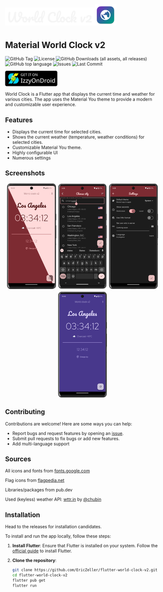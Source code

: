 # <img src="assets/branding.png" height="60px" alt="Material World Clock v2"><img src="assets\IconKitchen-Output\macos\AppIcon_1024x1024x32.png" height="70px">
# Material World Clock v2


![GitHub Tag](https://img.shields.io/github/v/tag/EricZeller/flutter-world-clock-v2?logo=data%3Aimage%2Fsvg%2Bxml%3Bbase64%2CPHN2ZyBmaWxsPSIjZmZmZmZmIiB4bWxucz0iaHR0cDovL3d3dy53My5vcmcvMjAwMC9zdmciIHdpZHRoPSIyNCIgaGVpZ2h0PSIyNCIgdmlld0JveD0iMCAwIDI0IDI0Ij48cGF0aCBkPSJtMjEuNDEgMTEuNDEtOC44My04LjgzYy0uMzctLjM3LS44OC0uNTgtMS40MS0uNThINGMtMS4xIDAtMiAuOS0yIDJ2Ny4xN2MwIC41My4yMSAxLjA0LjU5IDEuNDFsOC44MyA4LjgzYy43OC43OCAyLjA1Ljc4IDIuODMgMGw3LjE3LTcuMTdjLjc4LS43OC43OC0yLjA0LS4wMS0yLjgzek02LjUgOEM1LjY3IDggNSA3LjMzIDUgNi41UzUuNjcgNSA2LjUgNSA4IDUuNjcgOCA2LjUgNy4zMyA4IDYuNSA4eiIvPjwvc3ZnPg%3D%3D&label=version&link=https%3A%2F%2Fgithub.com%2FEricZeller%2Fflutter-world-clock-v2%2Freleases)
![License](https://img.shields.io/github/license/EricZeller/flutter-world-clock-v2?logo=gnu)
![GitHub Downloads (all assets, all releases)](https://img.shields.io/github/downloads/EricZeller/flutter-world-clock-v2/total?logo=data:image/svg+xml;base64,PHN2ZyBmaWxsPSIjZmZmZmZmIiB4bWxucz0iaHR0cDovL3d3dy53My5vcmcvMjAwMC9zdmciIHdpZHRoPSIyNCIgaGVpZ2h0PSIyNCIgdmlld0JveD0iMCAwIDI0IDI0Ij48cGF0aCBkPSJNNSAyMGgxNHYtMkg1djJ6TTE5IDloLTRWM0g5djZINWw3IDcgNy03eiIvPjwvc3ZnPg==)
![GitHub top language](https://img.shields.io/github/languages/top/EricZeller/flutter-world-clock-v2?logo=data:image/svg+xml;base64,PHN2ZyBmaWxsPSIjZmZmZmZmIiB4bWxucz0iaHR0cDovL3d3dy53My5vcmcvMjAwMC9zdmciIHdpZHRoPSIyNCIgaGVpZ2h0PSIyNCIgdmlld0JveD0iMCAwIDI0IDI0Ij48cGF0aCBkPSJNOS40IDE2LjYgNC44IDEybDQuNi00LjZMOCA2bC02IDYgNiA2IDEuNC0xLjR6bTUuMiAwIDQuNi00LjYtNC42LTQuNkwxNiA2bDYgNi02IDYtMS40LTEuNHoiLz48L3N2Zz4=)
![Issues](https://img.shields.io/github/issues/EricZeller/flutter-world-clock-v2?logo=github)
![Last Commit](https://img.shields.io/github/last-commit/EricZeller/flutter-world-clock-v2?logo=data:image/svg+xml;base64,PHN2ZyBmaWxsPSIjZmZmZmZmIiB4bWxucz0iaHR0cDovL3d3dy53My5vcmcvMjAwMC9zdmciIHdpZHRoPSIyNCIgaGVpZ2h0PSIyNCIgdmlld0JveD0iMCAwIDI0IDI0Ij48cGF0aCBkPSJNMTYuOSAxMWE1IDUgMCAwIDAtOS44IDBIMnYyaDUuMWE1IDUgMCAwIDAgOS44IDBIMjJ2LTJoLTUuMXpNMTIgMTVjLTEuNjYgMC0zLTEuMzQtMy0zczEuMzQtMyAzLTMgMyAxLjM0IDMgMy0xLjM0IDMtMyAzeiIvPjwvc3ZnPg==)


<p><a href="https://apt.izzysoft.de/fdroid/index/apk/de.ericz.worldclockv2/" target=”_blank”><img src="assets/IzzyOnDroidButton_nofont.svg" height="50px"></a></p>

World Clock is a Flutter app that displays the current time and weather for various cities. The app uses the Material You theme to provide a modern and customizable user experience.

## Features

- Displays the current time for selected cities.
- Shows the current weather (temperature, weather conditions) for selected cities.
- Customizable Material You theme.
- Highly configurable UI
- Numerous settings

## Screenshots

<p align="center">
<img src="fastlane/metadata/android/en-US/images/phoneScreenshots/screenshot_01_dark_lightmode.png" alt="Screenshot dark/light mode" height="350"/>
<img src="fastlane/metadata/android/en-US/images/phoneScreenshots/screenshot_02_city_search.png" alt="Screenshot city search" height="350"/>
<img src="fastlane/metadata/android/en-US/images/phoneScreenshots/screenshot_03_settings.png" alt="Screenshot settings" height="350"/>
<img src="fastlane/metadata/android/en-US/images/phoneScreenshots/screenshot_04_purple.png" alt="Screenshot purple" height="350"/>
</p>

## Contributing

Contributions are welcome! Here are some ways you can help:

- Report bugs and request features by opening an [issue](https://github.com/EricZeller/flutter-world-clock-v2/issues).
- Submit pull requests to fix bugs or add new features.
- Add multi-language support

## Sources

All icons and fonts from [fonts.google.com](https://fonts.google.com)

Flag icons from [flagpedia.net](https://flagpedia.net/download)

Libraries/packages from pub.dev

Used (keyless) weather API: [wttr.in](https://github.com/chubin/wttr.in) by [@chubin](https://github.com/chubin)


## Installation

Head to the releases for installation candidates.

To install and run the app locally, follow these steps:

1. **Install Flutter**:
   Ensure that Flutter is installed on your system. Follow the [official guide](https://flutter.dev/docs/get-started/install) to install Flutter.

2. **Clone the repository**:
   ```bash
   git clone https://github.com/EricZeller/flutter-world-clock-v2.git
   cd flutter-world-clock-v2
   flutter pub get
   flutter run
